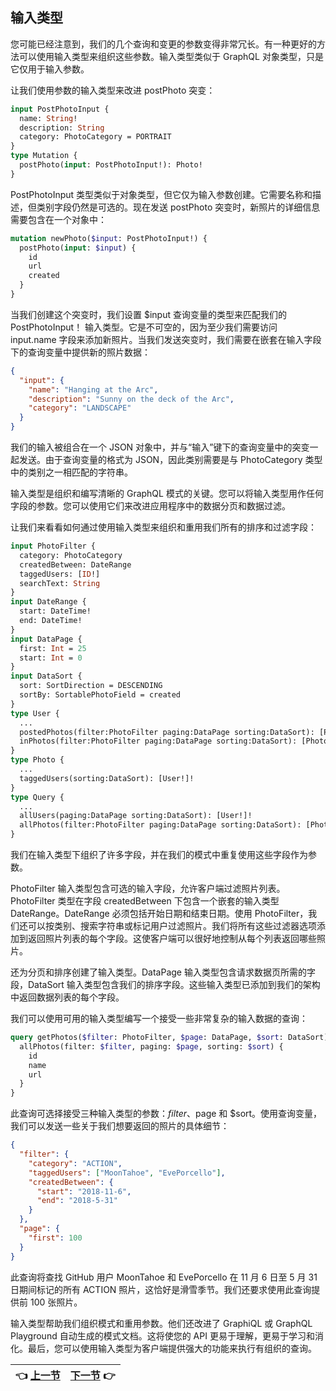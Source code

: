 ## 输入类型

您可能已经注意到，我们的几个查询和变更的参数变得非常冗长。有一种更好的方法可以使用输入类型来组织这些参数。输入类型类似于 GraphQL 对象类型，只是它仅用于输入参数。

让我们使用参数的输入类型来改进 postPhoto 突变：

``` graphql
input PostPhotoInput {
  name: String!
  description: String
  category: PhotoCategory = PORTRAIT
}
type Mutation {
  postPhoto(input: PostPhotoInput!): Photo!
}
```

PostPhotoInput 类型类似于对象类型，但它仅为输入参数创建。它需要名称和描述，但类别字段仍然是可选的。现在发送 postPhoto 突变时，新照片的详细信息需要包含在一个对象中：

``` graphql
mutation newPhoto($input: PostPhotoInput!) {
  postPhoto(input: $input) {
    id
    url
    created
  }
}
```

当我们创建这个突变时，我们设置 $input 查询变量的类型来匹配我们的 PostPhotoInput！ 输入类型。它是不可空的，因为至少我们需要访问 input.name 字段来添加新照片。当我们发送突变时，我们需要在嵌套在输入字段下的查询变量中提供新的照片数据：

``` json
{
  "input": {
    "name": "Hanging at the Arc",
    "description": "Sunny on the deck of the Arc",
    "category": "LANDSCAPE"
  }
}
```

我们的输入被组合在一个 JSON 对象中，并与“输入”键下的查询变量中的突变一起发送。由于查询变量的格式为 JSON，因此类别需要是与 PhotoCategory 类型中的类别之一相匹配的字符串。

输入类型是组织和编写清晰的 GraphQL 模式的关键。您可以将输入类型用作任何字段的参数。您可以使用它们来改进应用程序中的数据分页和数据过滤。

让我们来看看如何通过使用输入类型来组织和重用我们所有的排序和过滤字段：

``` graphql
input PhotoFilter {
  category: PhotoCategory
  createdBetween: DateRange
  taggedUsers: [ID!]
  searchText: String
}
input DateRange {
  start: DateTime!
  end: DateTime!
}
input DataPage {
  first: Int = 25
  start: Int = 0
}
input DataSort {
  sort: SortDirection = DESCENDING
  sortBy: SortablePhotoField = created
}
type User {
  ...
  postedPhotos(filter:PhotoFilter paging:DataPage sorting:DataSort): [Photo!]!
  inPhotos(filter:PhotoFilter paging:DataPage sorting:DataSort): [Photo!]!
}
type Photo {
  ...
  taggedUsers(sorting:DataSort): [User!]!
}
type Query {
  ...
  allUsers(paging:DataPage sorting:DataSort): [User!]!
  allPhotos(filter:PhotoFilter paging:DataPage sorting:DataSort): [Photo!]!
}
```

我们在输入类型下组织了许多字段，并在我们的模式中重复使用这些字段作为参数。

PhotoFilter 输入类型包含可选的输入字段，允许客户端过滤照片列表。PhotoFilter 类型在字段 createdBetween 下包含一个嵌套的输入类型 DateRange。DateRange 必须包括开始日期和结束日期。使用 PhotoFilter，我们还可以按类别、搜索字符串或标记用户过滤照片。我们将所有这些过滤器选项添加到返回照片列表的每个字段。这使客户端可以很好地控制从每个列表返回哪些照片。

还为分页和排序创建了输入类型。DataPage 输入类型包含请求数据页所需的字段，DataSort 输入类型包含我们的排序字段。这些输入类型已添加到我们的架构中返回数据列表的每个字段。

我们可以使用可用的输入类型编写一个接受一些非常复杂的输入数据的查询：

``` graphql
query getPhotos($filter: PhotoFilter, $page: DataPage, $sort: DataSort) {
  allPhotos(filter: $filter, paging: $page, sorting: $sort) {
    id
    name
    url
  }
}
```

此查询可选择接受三种输入类型的参数：$filter、$page 和 $sort。使用查询变量，我们可以发送一些关于我们想要返回的照片的具体细节：

``` json
{
  "filter": {
    "category": "ACTION",
    "taggedUsers": ["MoonTahoe", "EvePorcello"],
    "createdBetween": {
      "start": "2018-11-6",
      "end": "2018-5-31"
    }
  },
  "page": {
    "first": 100
  }
}
```

此查询将查找 GitHub 用户 MoonTahoe 和 EvePorcello 在 11 月 6 日至 5 月 31 日期间标记的所有 ACTION 照片，这恰好是滑雪季节。我们还要求使用此查询提供前 100 张照片。

输入类型帮助我们组织模式和重用参数。他们还改进了 GraphiQL 或 GraphQL Playground 自动生成的模式文档。这将使您的 API 更易于理解，更易于学习和消化。最后，您可以使用输入类型为客户端提供强大的功能来执行有组织的查询。

| :point_left: [上一节](/ch04_04.md) | [下一节](/ch04_06.md) :point_right: |
| - | - |
